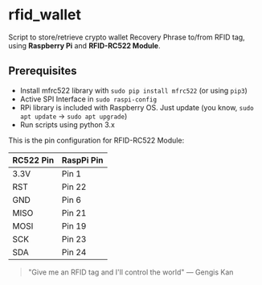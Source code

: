 # rfid_wallet
Script to store/retrieve crypto wallet Recovery Phrase to/from RFID tag, using **Raspberry Pi** and **RFID-RC522 Module**.

## Prerequisites
* Install mfrc522 library with `sudo pip install mfrc522` (or using `pip3`)
* Active SPI Interface in `sudo raspi-config`
* RPi library is included with Raspberry OS. Just update (you know, `sudo apt update` -> `sudo apt upgrade`)
* Run scripts using python 3.x

This is the pin configuration for RFID-RC522 Module:

  | RC522 Pin	| RaspPi Pin |
  |-----------|------------|
  |3.3V	| Pin 1 |
  | RST | Pin 22 |
  | GND | Pin 6	|
  | MISO | Pin 21 |
  | MOSI | Pin 19 |
  | SCK	| Pin 23 |
  | SDA	| Pin 24 |

 > "Give me an RFID tag and I'll control the world"
 > — Gengis Kan
